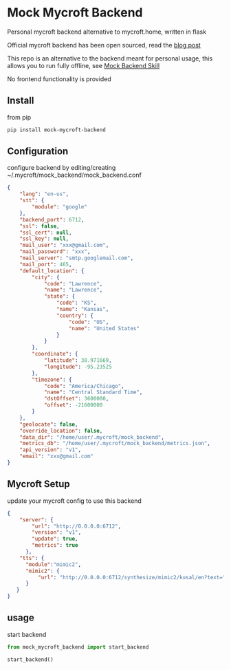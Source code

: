 # Mock Mycroft Backend

Personal mycroft backend alternative to mycroft.home, written in flask

Official mycroft backend has been open sourced, read the [blog post](https://mycroft.ai/blog/open-sourcing-the-mycroft-backend/)

This repo is an alternative to the backend meant for personal usage, this allows you to run fully offline, see [Mock Backend Skill]()

No frontend functionality is provided


## Install

from pip

```bash
pip install mock-mycroft-backend
```

## Configuration

configure backend by editing/creating ~/.mycroft/mock_backend/mock_backend.conf

```json
{
    "lang": "en-us",
    "stt": {
        "module": "google"
    },
    "backend_port": 6712,
    "ssl": false,
    "ssl_cert": null,
    "ssl_key": null,
    "mail_user": "xxx@gmail.com",
    "mail_password": "xxx",
    "mail_server": "smtp.googlemail.com",
    "mail_port": 465,
    "default_location": {
        "city": {
            "code": "Lawrence",
            "name": "Lawrence",
            "state": {
                "code": "KS",
                "name": "Kansas",
                "country": {
                    "code": "US",
                    "name": "United States"
                }
            }
        },
        "coordinate": {
            "latitude": 38.971669,
            "longitude": -95.23525
        },
        "timezone": {
            "code": "America/Chicago",
            "name": "Central Standard Time",
            "dstOffset": 3600000,
            "offset": -21600000
        }
    },
    "geolocate": false,
    "override_location": false,
    "data_dir": "/home/user/.mycroft/mock_backend",
    "metrics_db": "/home/user/.mycroft/mock_backend/metrics.json",
    "api_version": "v1",
    "email": "xxx@gmail.com"
}
```

## Mycroft Setup

update your mycroft config to use this backend

```json
{
    "server": {
        "url": "http://0.0.0.0:6712",
        "version": "v1",
        "update": true,
        "metrics": true
      },
    "tts": {
      "module":"mimic2",
	  "mimic2": {
	      "url": "http://0.0.0.0:6712/synthesize/mimic2/kusal/en?text="
      }
   }
}
```
     

## usage

start backend 

```python
from mock_mycroft_backend import start_backend

start_backend()
```

